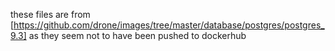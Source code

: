 these files are from [https://github.com/drone/images/tree/master/database/postgres/postgres_9.3] as they seem not to have been pushed to dockerhub
